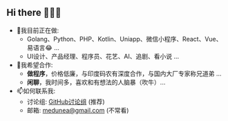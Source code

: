 ## Hi there 👋👋👋

- 🔭我目前正在做:
  - Golang、Python、PHP、Kotlin、Uniapp、微信小程序、React、Vue、易语言😂 ...
  - UI设计、产品经理、程序员、花艺、AI、追剧、看小说 ...
- 👯我希望合作:
  - **做程序**，价格低廉，与印度码农有深度合作，与国内大厂专家称兄道弟 ...
  - **闲聊**，我时间多，喜欢和有想法的人脑暴（吹牛）...
- 📫如何联系我:
  - 讨论组: [GitHub讨论组](https://github.com/dunea/dunea/discussions) (推荐)
  - 邮箱: medunea@gmail.com (不常看)
